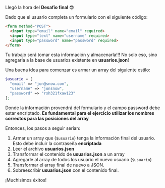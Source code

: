 Llegó la hora del **Desafío final** :sunglasses:

Dado que el usuario completa un formulario con el siguiente código:

``` html
<form method="POST">
  <input type="email" name="email" required>
  <input type="text" name="username" required>
  <input type="password" name="password" required>
</form>
```

Tu trabajo será tomar esta información y almacenarla!!!
No solo eso, sino agregarla a la base de usuarios existente en **usuarios.json**!

Una buena idea para comenzar es armar un array del siguiente estilo:

``` php
$usuario = [
  "email" => "jon@snow.com",
  "username" => "jonsnow",
  "password" => "rxh321fxaw123"
];
```

Donde la información provendrá del formulario y el campo password debe estar encriptado. **Es fundamental para el ejercicio utilizar los nombres correctos para las posiciones del array**

Entonces, los pasos a seguir serían:

1. Armar un array que (`$usuario`) tenga la información final del usuario. Esto debe incluir la contraseña **encriptada**
2. Leer el archivo **usuarios.json**
3. Transformar el contenido de **usuarios.json** a un array
4. Agregarle al array de todos los usuario el nuevo usuario (`$usuario`)
5. Transformar el array final de nuevo a JSON.
6. Sobreescribir **usuarios.json** con el contenido final.

¡Muchisimos éxitos!

